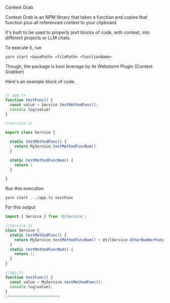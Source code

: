 Context Grab


Context Grab is an NPM library that takes a function and copies that function plus all referenced context to your clipboard.

It's built to be used to properly port blocks of code, with context, into different projects or LLM chats.

To execute it, run
```
yarn start <basePath> <filePath> <functionName>
```

Though, the package is best leverage by its Webstorm Plugin (Context Grabber)

Here's an example block of code.

```javascript

// app.ts
function testFunc() {
  const value = Service.testMethodFunc();
  console.log(value)
}

//service.ts

export class Service {

  static testMethodFunc() {
    return MyService.testMethodFuncNum()
  }

  static testMethodFuncNum() {
    return 1
  }

}
```

Run this execution

```
yarn start . ./app.ts testFunc
```

For this output
```javascript
import { Service } from '@/Service';

//service.ts
class Service {
  static testMethodFunc() {
    return MyService.testMethodFuncNum() + UtilService.OtherNumberFunc();
  }
  static testMethodFuncNum() {
    return 1;
  }
}

//app.ts
function testFunc() {
  const value = MyService.testMethodFunc();
  console.log(value);
}
//======================


```
